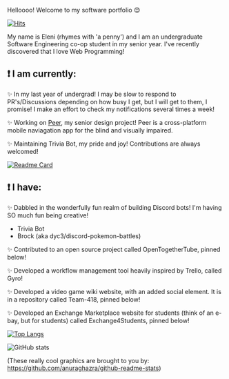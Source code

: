 <!--- ![Eleni's Logo](https://github.com/elenirotsides/My-Personal-Website/blob/dev/src/public/ER_logo.png?raw=true) --->

Helloooo! Welcome to my software portfolio :blush:  

[![Hits](https://hits.seeyoufarm.com/api/count/incr/badge.svg?url=https%3A%2F%2Fgithub.com%2Felenirotsides%2Fhit-counter&count_bg=%23000000&title_bg=%23DD00D4&icon=github.svg&icon_color=%23E7E7E7&title=Visits&edge_flat=false)](https://hits.seeyoufarm.com)

My name is Eleni (rhymes with 'a penny') and I am an undergraduate Software Engineering co-op student in my senior year. I've recently discovered that I love Web Programming!

## ❗ I am currently:

✨ In my last year of undergrad! I may be slow to respond to PR's/Discussions depending on how busy I get, but I will get to them, I promise! I make an effort to check my notifications several times a week!

✨ Working on [Peer](https://github.com/Peer-Stevens), my senior design project! Peer is a cross-platform mobile naviagation app for the blind and visually impaired.

✨ Maintaining Trivia Bot, my pride and joy! Contributions are always welcomed!

[![Readme Card](https://github-readme-stats.vercel.app/api/pin/?username=elenirotsides&repo=Trivia-Bot&show_owner=true&theme=dracula)](https://github.com/elenirotsides/Trivia-Bot)

## ❗ I have:

✨ Dabbled in the wonderfully fun realm of building Discord bots! I'm having SO much fun being creative!
- Trivia Bot
- Brock (aka dyc3/discord-pokemon-battles)

✨ Contributed to an open source project called OpenTogetherTube, pinned below!

✨ Developed a workflow management tool heavily inspired by Trello, called Gyro!

✨ Developed a video game wiki website, with an added social element. It is in a repository called Team-418, pinned below!

✨ Developed an Exchange Marketplace website for students (think of an e-bay, but for students) called Exchange4Students, pinned below!

<!--✨ Written a Reverse Phone Lookup program that is intended for personal use! I will make my repo public once I am confident in its functionality. This will constantly be a work in progress, aimed to be continually improved with the latest technologies and techniques I'm learning. 
- The program is pretty much complete, but I think I'm going to refactor it to use Vue.js for kicks and giggles-->

[![Top Langs](https://github-readme-stats.vercel.app/api/top-langs/?username=elenirotsides&langs_count=8&layout=compact&theme=dracula)](https://github.com/anuraghazra/github-readme-stats)

![GitHub stats](https://github-readme-stats.vercel.app/api?username=elenirotsides&count_private=true&theme=dracula&show_icons=true)  

(These really cool graphics are brought to you by: https://github.com/anuraghazra/github-readme-stats)
